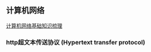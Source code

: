 ## 计算机网络
[计算机网络基础知识梳理](https://blog.csdn.net/m0_37568814/article/details/81018769?spm=1001.2101.3001.6650.4&utm_medium=distribute.pc_relevant.none-task-blog-2%7Edefault%7ECTRLIST%7Edefault-4.no_search_link&depth_1-utm_source=distribute.pc_relevant.none-task-blog-2%7Edefault%7ECTRLIST%7Edefault-4.no_search_link&utm_relevant_index=7)

### http超文本传送协议 (Hypertext transfer protocol)



